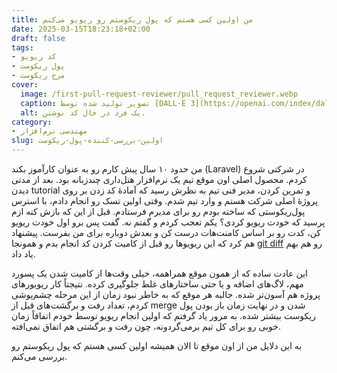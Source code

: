 ```yaml
---
title: من اولین کسی هستم که پول ریکوستم رو ریویو می‌کنم
date: 2025-03-15T18:23:18+02:00
draft: false
tags:
- کد ریویو
- پول ریکوست
- مرج ریکوست
cover:
  image: /first-pull-request-reviewer/pull_request_reviewer.webp
  caption: تصویر تولید شده توسط [DALL·E 3](https://openai.com/index/dall-e-3/)
  alt: یک فرد در حال کد نوشتن.
category:
- مهندسی نرم‌افزار
slug: اولین-بررسی-کننده-پول-ریکوست
---
```

من حدود ۱۰ سال پیش کارم رو به عنوان کارآموز بکند (Laravel) در شرکتی شروع کردم. محصول اصلی اون موقع تیم یک نرم‌افزار هتل‌داری چندزبانه بود. بعد از مدتی دیدن tutorial و تمرین کردن، مدیر فنی تیم به نظرش رسید که آمادهٔ کد زدن بر روی پروژهٔ اصلی شرکت هستم و وارد تیم شدم.
وقتی اولین تسک رو انجام دادم، با استرس پول‌ریکوستی که ساخته بودم رو برای مدیرم فرستادم. قبل از این که بازش کنه ازم پرسید که خودت ریویو کردی؟ یکم تعجب کردم و گفتم نه. گفت پس برو اول خودت ریویو کن، کدت رو بر اساس کامنت‌هات درست کن و بعدش دوباره برای من بفرست. پیشنهاد هم کرد که این ریویوها رو قبل از کامیت کردن کد انجام بدم و همونجا [git diff](https://git-scm.com/docs/git-diff) رو هم بهم یاد داد.

این عادت ساده که از همون موقع همراهمه، خیلی وقت‌ها از کامیت شدن یک پسورد مهم، لاگ‌های اضافه و یا حتی ساختارهای غلط جلوگیری کرده. نتیجتاً کار ریویورهای پروژه هم آسون‌تر شده. جالبه هر موقع که به خاطر نبود زمان از این مرحله چشم‌پوشی کردم، تعداد رفت و برگشت‌های قبل از merge شدن و در نهایت زمان باز بودن پول ریکوست بیشتر شده. به مرور یاد گرفتم که اولین انجام ریویو توسط خودم اتفاقاً زمان خوبی رو برای کل تیم برمی‌گردونه، چون رفت و برگشتی هم اتفاق نمی‌افته.

به این دلایل من از اون موقع تا الان همیشه اولین کسی هستم که پول ریکوستم رو بررسی می‌کنم.
